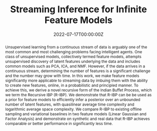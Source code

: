 ---
title: "Streaming Inference for Infinite Feature Models"
authors:
- Rylan Schaeffer
- Yilun Du
- admin
- Ila Rani Fiete
date: "2022-07-17T00:00:00Z"
doi: ""

# Schedule page publish date (NOT publication's date).
publishDate: "2017-01-01T00:00:00Z"

# Publication type.
# Legend: 0 = Uncategorized; 1 = Conference paper; 2 = Journal article;
# 3 = Preprint / Working Paper; 4 = Report; 5 = Book; 6 = Book section;
# 7 = Thesis; 8 = Patent
publication_types: ["1"]

# Publication name and optional abbreviated publication name.
publication: "*ICML*"
publication_short: "*ICML*"

abstract: "Unsupervised learning from a continuous stream of data is arguably one of the most common and most challenging problems facing intelligent agents. One class of unsupervised models, collectively termed feature models, attempts unsupervised discovery of latent features underlying the data and includes common models such as PCA, ICA, and NMF. However, if the data arrives in a continuous stream, determining the number of features is a significant challenge and the number may grow with time. In this work, we make feature models significantly more applicable to streaming data by imbuing them with the ability to create new features, online, in a probabilistic and principled manner. To achieve this, we derive a novel recursive form of the Indian Buffet Process, which we term the Recursive IBP (R-IBP). We demonstrate that R-IBP can be be used as a prior for feature models to efficiently infer a posterior over an unbounded number of latent features, with quasilinear average time complexity and logarithmic average space complexity. We compare R-IBP to existing offline sampling and variational baselines in two feature models (Linear Gaussian and Factor Analysis) and demonstrate on synthetic and real data that R-IBP achieves comparable or better performance in significantly less time."

# Summary. An optional shortened abstract.
summary: 'R-IBP is a novel recursive form of the Indian Buffet Process that makes feature models applicable to streaming data. It enables creation of new features online and in a probabilistic, principled manner. As a prior for feature models, R-IBP yields efficient inference over an unbounded number of latent features, with quasilinear average time complexity and logarithmic average space complexity.'


#tags:
#- Bayesian nonparametrics
#- Streaming inference
featured: false

# Optional external URL for project (replaces project detail page).
external_link: 'https://proceedings.mlr.press/v162/schaeffer22a.html'

links:
- name: Abstract
  text: test
  # url: http://example.org
url_pdf: 'https://proceedings.mlr.press/v162/schaeffer22a/schaeffer22a.pdf'
url_code: ''
url_dataset: ''
url_poster: 'https://drive.google.com/file/d/1jUEp9cznhiv0xoihxQc__97JCbgFfX-K/view?usp=sharing'
url_project: ''
url_slides: ''
url_source: ''
url_video: ''

# Featured image
# To use, add an image named `featured.jpg/png` to your page's folder. 
image:
  caption: ''
  focal_point: ""
  preview_only: false

# Associated Projects (optional).
#   Associate this publication with one or more of your projects.
#   Simply enter your project's folder or file name without extension.
#   E.g. `internal-project` references `content/project/internal-project/index.md`.
#   Otherwise, set `projects: []`.
#projects:
#- internal-project

# Slides (optional).
#   Associate this publication with Markdown slides.
#   Simply enter your slide deck's filename without extension.
#   E.g. `slides: "example"` references `content/slides/example/index.md`.
#   Otherwise, set `slides: ""`.
slides: ""
---
